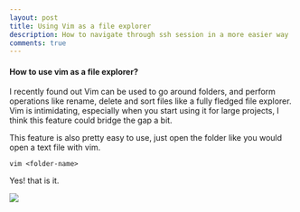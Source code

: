 ```yaml
---
layout: post
title: Using Vim as a file explorer
description: How to navigate through ssh session in a more easier way
comments: true
---
```

#### How to use vim as a file explorer?

I recently found out Vim can be used to go around folders, and perform operations like rename, delete and sort files like a fully fledged file explorer. Vim is intimidating, especially when you start using it for large projects, I think this feature could bridge the gap a bit.


This feature is also pretty easy to use, just open the folder like you would open a text file with vim.

``` vim <folder-name> ```  


Yes! that is it.

<img src="../images/vim-folder.png" />